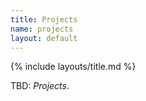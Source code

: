 ```yaml
---
title: Projects
name: projects
layout: default
---
```


{% include layouts/title.md %}

TBD: _Projects_.